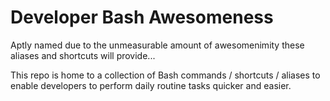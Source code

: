 # Developer Bash Awesomeness
Aptly named due to the unmeasurable amount of awesomenimity these aliases and shortcuts will provide...

This repo is home to a collection of Bash commands / shortcuts / aliases to enable developers to perform daily routine tasks quicker and easier.

